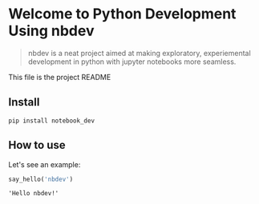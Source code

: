 <!--

#################################################
### THIS FILE WAS AUTOGENERATED! DO NOT EDIT! ###
#################################################
# file to edit: index.ipynb
# command to build the docs after a change: nbdev_build_docs

-->

# Welcome to Python Development Using nbdev

> nbdev is a neat project aimed at making exploratory, experiemental development in python with jupyter notebooks more seamless.


This file is the project README

## Install

`pip install notebook_dev`

## How to use

Let's see an example:
<div class="codecell" markdown="1">
<div class="input_area" markdown="1">

```python
say_hello('nbdev')
```

</div>
<div class="output_area" markdown="1">




    'Hello nbdev!'



</div>

</div>
